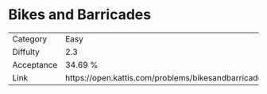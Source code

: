 # Bikes and Barricades

<table>
    <tr>
        <td>Category</td>
        <td>Easy</td>
    </tr>
    <tr>
        <td>Diffulty</td>
        <td>2.3</td>
    </tr>
    <tr>
        <td>Acceptance</td>
        <td>34.69 %</td>
    </tr>
    <tr>
        <td>Link</td>
        <td>https://open.kattis.com/problems/bikesandbarricades</td>
    </tr>
</table>